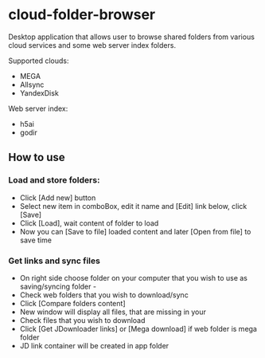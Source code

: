 # cloud-folder-browser
Desktop application that allows user to browse shared folders from various cloud services and some web server index folders. 

Supported clouds:
* MEGA
* Allsync
* YandexDisk

Web server index:
* h5ai
* godir

## How to use
### Load and store folders:
* Click [Add new] button
* Select new item in comboBox, edit it name and [Edit] link below, click [Save]
* Click [Load], wait content of folder to load
* Now you can [Save to file] loaded content and later [Open from file] to save time
### Get links and sync files
* On right side choose folder on your computer that you wish to use as saving/syncing folder - <sync folder>
* Check web folders that you wish to download/sync
* Click [Compare folders content]
* New window will display all files, that are missing in your <sync folder>
* Check files that you wish to download
* Click [Get JDownloader links] or [Mega download] if web folder is mega folder
* JD link container will be created in app folder
